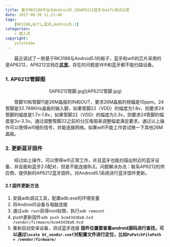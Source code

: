 ```yaml
---
title: 基于RK3188平台与Android5.1的AP6212蓝牙与wifi调试记录
date: 2017-08-30 11:21:46
tags:
	[RK3188,Wifi,蓝牙,Android5.1]
categories:
	- 嵌入式
copyright:
	yitalkabe
---
```


&emsp;&emsp;最近调试了一款基于RK3188与Android5.1的板子，蓝牙和wifi的芯片采用的是AP6212，AP6212文档在[**这里**](相关文档\AP6212_V1.1_09022014.pdf)。存在的问题是Wifi和蓝牙都不能扫描设备。
<!--more-->
### 1. AP6212管脚图

<div align=center>
	![AP6212管脚.jpg](AP6212管脚.jpg)
</div>

&emsp;&emsp;管脚10和管脚11是26M晶振的IN和OUT，要求26M晶振的频偏是10ppm。24管脚是32.768KHz晶振的输入脚，如果管脚22（VDD）的幅度为1.8v，则要求24管脚的幅度是1.7v-1.8v，如果管脚22（VDD）的幅度为3.3v，则要求24管脚的幅度是3v-3.3v。通过调整管脚22之前的分压电阻来调整幅度满足要求。通过以上操作可以使得wifi搜的信号，并能连接网络。如果wifi不能工作尝试换一下其他26M晶振。

### 2. 更新蓝牙固件
&emsp;&emsp;经过如上操作，可以使得wifi正常工作，并且蓝牙也能扫描出附近的蓝牙设备，并且能和蓝牙2.0配对，但是不能连接BLE。问题解决办法：联系AP6212的供应商，提供新的AP6212蓝牙固件。对Android5.1系统进行蓝牙固件更新。
#### 2.1 固件更新方法
1. 安装adb调试工具，配置adb.exe的环境变量
2. 将Android5设备与电脑连接
3. 通过`adb root`获得root权限，执行`adb remount`
4. push更新固件`adb push bcm43438a0.hcd /vendor/firmware/bcm43438a0.hcd`
5. 重新启动安卓设备，测试蓝牙连接
**固件位置要查看android源码进行查找，可以通过`locate bt_vendor.conf`对配置文件进行定位，比如`FwPatchFilePath = /vendor/firmware/`**